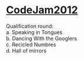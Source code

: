 <a href="http://code.google.com/codejam/">CodeJam2012</a>
===========
Qualification round:<br>
a. Speaking in Tongues <br>
b. Dancing With the Googlers <br>
c. Recicled Numbres <br>
d. Hall of mirrors <br>	